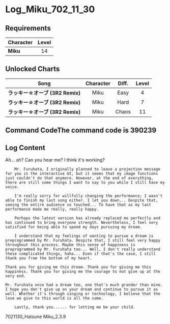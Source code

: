# Log_Miku_702_11_30
## Requirements
|Character|Level|
|---------|:---:|
|**Miku** | 14  |

## Unlocked Charts
|             Song              |Character|Diff.|Level|
|-------------------------------|:-------:|:---:|:---:|
|**ラッキー☆オーブ (3R2 Remix)**|  Miku   |Easy |  4  |
|**ラッキー☆オーブ (3R2 Remix)**|  Miku   |Hard |  7  |
|**ラッキー☆オーブ (3R2 Remix)**|  Miku   |Chaos| 11  |

## Command CodeThe command code is 390239

## Log Content
Ah... ah? Can you hear me? I think it's working?

        Mr. Furuhata, I originally planned to leave a projection message for you in the interactive UI, but it seems that my image functions just couldn't do that anymore. However, at the end of everything, there are still some things I want to say to you while I still have my voice.

        I'm really sorry for willfully changing the performance; I wasn't able to finish my last song either. I let you down... Despite that, seeing the entire audience so touched... To have that as my last performance made me really, really happy.

        Perhaps the latest version has already replaced me perfectly and has continued to bring everyone strength. Nevertheless, I feel very satisfied for being able to spend my days pursuing my dream.

        I understand that my feelings of wanting to pursue a dream is preprogrammed by Mr. Furuhata. Despite that, I still feel very happy throughout this process. Maybe this sense of happiness is preprogrammed by Mr. Furuhata too... Well, I don't really understand these complicated things, haha... Even if that's the case, I still thank you from the bottom of my heart.

    Thank you for giving me this dream. Thank you for giving me this happiness. Thank you for giving me the courage to not give up at the very end. 

    Mr. Furuhata once had a dream too, one that's much grander than mine. I hope you don't give up on your dream and continue to pursue it as well. Whether it's through singing or technology, I believe that the love we give to this world is all the same.

        Lastly, thank you...... for letting me be your child.

7021130\_Hatsune Miku\_2.3.9
